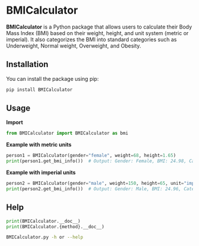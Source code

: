 # BMICalculator
**BMICalculator** is a Python package that allows users to calculate their Body Mass Index (BMI) based on their weight, height, and unit system (metric or imperial). It also categorizes the BMI into standard categories such as Underweight, Normal weight, Overweight, and Obesity.

## Installation
You can install the package using pip:
```bash
pip install BMICalculator
```

## Usage
**Import**
``` python
from BMICalculator import BMICalculator as bmi
```

**Example with metric units**
```Python
person1 = BMICalculator(gender="female", weight=68, height=1.65)
print(person1.get_bmi_info())  # Output: Gender: Female, BMI: 24.98, Category: Normal weight
```
**Example with imperial units**
``` Python
person2 = BMICalculator(gender="male", weight=150, height=65, unit="imperial")
print(person2.get_bmi_info())  # Output: Gender: Male, BMI: 24.96, Category: Normal weight
```

## Help
```Python
print(BMICalculator.__doc__)
print(BMICalculator.{method}.__doc__)
```
```Bash
BMICalculator.py -h or --help
```

<!-- <p> Some text that explains stuff </p>  -->
